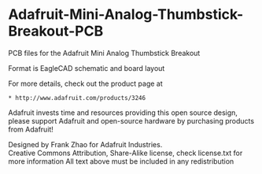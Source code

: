 # Adafruit-Mini-Analog-Thumbstick-Breakout-PCB
PCB files for the Adafruit Mini Analog Thumbstick Breakout

Format is EagleCAD schematic and board layout

For more details, check out the product page at

    * http://www.adafruit.com/products/3246

Adafruit invests time and resources providing this open source design, 
please support Adafruit and open-source hardware by purchasing 
products from Adafruit!

Designed by Frank Zhao for Adafruit Industries.  
Creative Commons Attribution, Share-Alike license, check license.txt for more information
All text above must be included in any redistribution